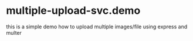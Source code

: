 # multiple-upload-svc.demo

this is a simple demo how to upload multiple images/file using express and multer

